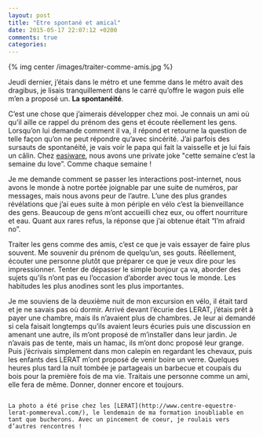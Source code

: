 ```yaml
---
layout: post
title: "Etre spontané et amical"
date: 2015-05-17 22:07:12 +0200
comments: true
categories:
---
```


{% img center /images/traiter-comme-amis.jpg %}

Jeudi dernier, j’étais dans le métro et une femme dans le métro avait des dragibus, je lisais tranquillement dans le carré qu’offre le wagon puis elle m’en a proposé un. **La spontanéité**.

<!-- more -->

C’est une chose que j’aimerais développer chez moi. Je connais un ami où qu’il aille ce rappel du prénom des gens et écoute réellement les gens. Lorsqu’on lui demande comment il va, il répond et retourne la question de telle façon qu’on ne peut répondre qu’avec sincérité. J’ai parfois des sursauts de spontanéité, je vais voir le papa qui fait la vaisselle et je lui fais un câlin. Chez [easiware](http://www.easi-crm.com/qui-sommes-nous/), nous avons une private joke "cette semaine c’est la semaine du love”. Comme chaque semaine !

Je me demande comment se passer les interactions post-internet, nous avons le monde à notre portée joignable par une suite de numéros, par messages, mais nous avons peur de l’autre. L’une des plus grandes révélations que j’ai eues suite à mon périple en vélo c’est la bienveillance des gens. Beaucoup de gens m’ont accueilli chez eux, ou offert nourriture et eau. Quant aux rares refus, la réponse que j’ai obtenue était “I’m afraid no”.  

Traiter les gens comme des amis, c’est ce que je vais essayer de faire plus souvent. Me souvenir du prénom de quelqu’un, ses gouts. Réellement, écouter une personne plutôt que préparer ce que je veux dire pour les impressionner. Tenter de dépasser le simple bonjour ça va, aborder des sujets qu’ils n’ont pas eu l’occasion d’aborder avec tous le monde. Les habitudes les plus anodines sont les plus importantes.

Je me souviens de la deuxième nuit de mon excursion en vélo, il était tard et je ne savais pas où dormir. Arrivé devant l’écurie des LERAT, j’étais prêt à payer une chambre, mais ils n’avaient plus de chambres. Je leur ai demandé si cela faisait longtemps qu’ils avaient leurs écuries puis une discussion en amenant une autre, ils m’ont proposé de m’installer dans leur jardin. Je n’avais pas de tente, mais un hamac, ils m’ont donc proposé leur grange. Puis j’écrivais simplement dans mon calepin en regardant les chevaux, puis les enfants des LERAT m’ont proposé de venir boire un verre. Quelques heures plus tard la nuit tombée je partageais un barbecue et coupais du bois pour la première fois de ma vie. Traitais une personne comme un ami, elle fera de même. Donner, donner encore et toujours.

~~~

La photo a été prise chez les [LERAT](http://www.centre-equestre-lerat-pommereval.com/), le lendemain de ma formation inoubliable en tant que bucherons. Avec un pincement de coeur, je roulais vers d’autres rencontres !
